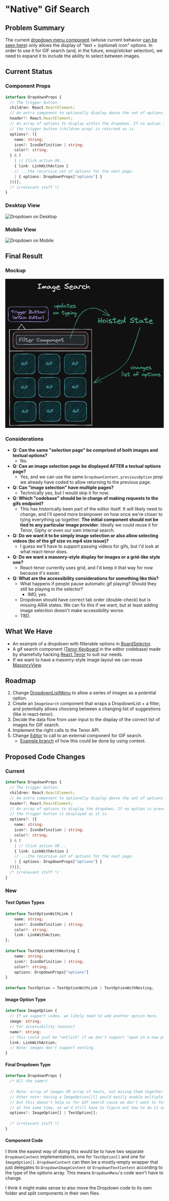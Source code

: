 # "Native" Gif Search

## Problem Summary

The current [dropdown menu component](https://github.com/essential-randomness/bobaboard-ui/blob/master/src/common/DropdownListMenu.tsx) (whose current behavior [can be seen here](https://bobaboard-ui.netlify.app/?path=/story/dropdown-preview--multiple-dropdowns)) only allows the display of "text + (optional) icon" options. In order to use it for GIF search (and, in the future, emoji/sticker selection), we need to expand it to include the ability to select between images.

## Current Status

### Component Props

```typescript
interface DropdownProps {
  // The trigger button.
  children: React.ReactElement;
  // An extra component to optionally display above the set of options.
  header?: React.ReactElement;
  // An array of options to display within the dropdown. If no option is present,
  // the trigger button (children prop) is returned as is.
  options?: ({
    name: string;
    icon?: IconDefinition | string;
    color?: string;
  } & (
    | // Click action OR...
    { link: LinkWithAction }
    // ...the recursive set of options for the next page.
    | { options: DropdownProps["options"] }
  ))[];
  /* irrelevant stuff */
}
```

### Desktop View

![Dropdown on Desktop](/img/documentation/ui-components/dropdown-desktop.png)

### Mobile View

![Dropdown on Mobile](/img/documentation/ui-components/dropdown-mobile.png)

## Final Result

### Mockup

![Gif Search](../../../static/img/wips/gif-search.png)

### Considerations

- **Q: Can the same "selection page" be comprised of both images and textual options?**
  - No.
- **Q: Can an image selection page be displayed AFTER a textual options page?**
  - Yes, and we can use the same `DropdownContent.previousOption` prop we already have coded to allow returning to the previous page.
- **Q: Can "image selection" have multiple pages?**
  - Technically yes, but I would skip it for now.
- **Q: Which "codebase" should be in charge of making requests to the gifs endpoint?**
  - This has historically been part of the editor itself. It will likely need to change, and I'll
    spend more brainpower on how once we're closer to tying everything up together. **The initial component should not be tied to any particular image provider.** Ideally we could reuse it for Tenor, Giphy or even our own internal search.
- **Q: Do we want it to be simply image selection or also allow selecting videos (bc of the gif size vs mp4 size issue)?**
  - I guess we'll have to support passing videos for gifs, but I'd look at what react-tenor does.
- **Q: Do we want a masonry-style display for images or a grid-like style one?**
  - React-tenor currently uses grid, and I'd keep it that way for now because it's easier.
- **Q: What are the accessibility considerations for something like this?**
  - What happens if people pause automatic gif playing? Should they still be playing in the
    selector?
    - IMO, yes.
  - Dropdown should have correct tab order (double-check) but is missing ARIA states. We can fix
    this if we want, but at least adding image selection doesn't make accessibility worse.
  - TBD.

## What We Have

- An example of a dropdown with filterable options in [BoardSelector](https://github.com/essential-randomness/bobaboard-ui/blob/master/src/tags/BoardSelector.tsx).
- A gif search component ([Tenor Keyboard](https://github.com/essential-randomness/boba-editor/blob/master/src/TenorKeyboard.js) in the editor codebase) made by shamefully hacking [React Tenor](https://github.com/CultureHQ/react-tenor) to suit our needs.
- If we want to have a masonry-style image layout we can reuse [MasonryView](https://github.com/essential-randomness/bobaboard-ui/blob/master/src/layout/MasonryView.tsx).

## Roadmap

1. Change [DropdownListMenu](https://github.com/essential-randomness/bobaboard-ui/blob/master/src/common/DropdownListMenu.tsx) to allow a series of images as a potential option.
2. Create an `ImageSearch` component that wraps a DropdownList + a filter, and potentially allows choosing between a changing list of suggestions (like in react-tenor).
3. Decide the data flow from user input to the display of the correct list of images for GIF search.
4. Implement the right calls to the Tenor API.
5. Change [Editor](https://github.com/essential-randomness/boba-editor/blob/9d5a60c3c4aea14e7d1b84ec6e3391a3dda2e4c2/src/Editor.tsx) to call to an external component for GIF search.
   - [Example branch](https://github.com/essential-randomness/boba-editor/tree/context-render) of how this could be done by using context.

## Proposed Code Changes

### Current

```typescript
interface DropdownProps {
  // The trigger button.
  children: React.ReactElement;
  // Am extra component to optionally display above the set of options.
  header?: React.ReactElement;
  // An array of options to display the dropdown. If no option is present,
  // the trigger button is displayed as it is.
  options?: ({
    name: string;
    icon?: IconDefinition | string;
    color?: string;
  } & (
    | // Click action OR...
    { link: LinkWithAction }
    // ...the recursive set of options for the next page.
    | { options: DropdownProps["options"] }
  ))[];
  /* irrelevant stuff */
}
```

### New

#### Text Option Types

```typescript
interface TextOptionWithLink {
    name: string;
    icon?: IconDefinition | string;
    color?: string;
    link: LinkWithAction;
};

interface TextOptionWithNesting {
    name: string;
    icon?: IconDefinition | string;
    color?: string;
    options: DropdownProps["options"]
}

interface TextOption = TextOptionWithLink | TextOptionWithNesting;
```

#### Image Option Type

```typescript
interface ImageOption {
  // If we support video, we likely need to add another option here.
  image: string;
  // For accessibility reasons?
  name?: string;
  // This could just be "onClick" if we don't support "open in a new page".
  link: LinkWithAction;
  // Note: images don't support nesting.
}
```

#### Final Dropdown Type

```typescript
interface DropdownProps {
  /* All the same*/

  // Note: array of images OR array of texts, not mixing them together in the same list.
  // Other note: having a ImageOption[][] would easily enable multiple pages of images,
  // but this doesn't help us for GIF search cause we don't want to fetch all the pages
  // at the same time, so we'd still have to figure out how to do it only on request.
  options?: ImageOption[] | TextOption[];

  /* irrelevant stuff */
}
```

#### Component Code

I think the easiest way of doing this would be to have two separate `DropdownContent` implementations, one for `TextOption[]` and one for `ImageOption[]`. `DropdownContent` can then be a mostly-empty wrapper that just delegates to `DropdownImageContent` or `DropdownTextContent` according to the type of the options array. This means `DropdownMenu`'s code won't have to change.

I think it might make sense to also move the Dropdown code to its own folder and split components in their own files.
